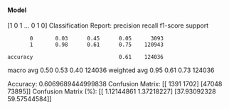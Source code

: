 #### Model
[1 0 1 ... 0 1 0]
Classification Report:
              precision    recall  f1-score   support

           0       0.03      0.45      0.05      3093
           1       0.98      0.61      0.75    120943

    accuracy                           0.61    124036
   macro avg       0.50      0.53      0.40    124036
weighted avg       0.95      0.61      0.73    124036

Accuracy: 0.6069689444999838
Confusion Matrix:
[[ 1391  1702]
 [47048 73895]]
Confusion Matrix (%):
[[ 1.12144861  1.37218227]
 [37.93092328 59.57544584]]

